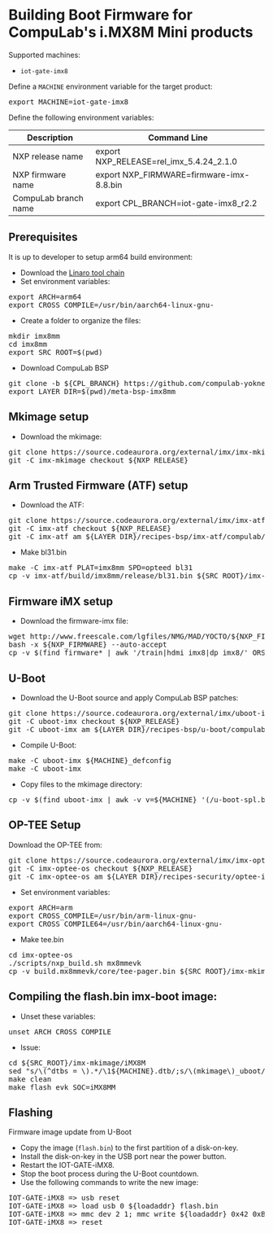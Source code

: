 # Building Boot Firmware for CompuLab's i.MX8M Mini products

Supported machines:

* `iot-gate-imx8`

Define a `MACHINE` environment variable for the target product:
<pre>
export MACHINE=iot-gate-imx8
</pre>

Define the following environment variables:

|Description|Command Line|
|---|---|
|NXP release name|export NXP_RELEASE=rel_imx_5.4.24_2.1.0|
|NXP firmware name|export NXP_FIRMWARE=firmware-imx-8.8.bin|
|CompuLab branch name|export CPL_BRANCH=iot-gate-imx8_r2.2|


## Prerequisites
It is up to developer to setup arm64 build environment:
* Download the [Linaro tool chain](https://releases.linaro.org/components/toolchain/binaries/7.4-2019.02/aarch64-linux-gnu/)
* Set environment variables:
<pre>
export ARCH=arm64
export CROSS_COMPILE=/usr/bin/aarch64-linux-gnu-
</pre>
* Create a folder to organize the files:
<pre>
mkdir imx8mm
cd imx8mm
export SRC_ROOT=$(pwd)
</pre>

* Download CompuLab BSP
<pre>
git clone -b ${CPL_BRANCH} https://github.com/compulab-yokneam/meta-bsp-imx8mm.git
export LAYER_DIR=$(pwd)/meta-bsp-imx8mm
</pre>

## Mkimage setup
* Download the mkimage:
<pre>
git clone https://source.codeaurora.org/external/imx/imx-mkimage.git
git -C imx-mkimage checkout ${NXP_RELEASE}
</pre>

## Arm Trusted Firmware (ATF) setup
* Download the ATF:
<pre>
git clone https://source.codeaurora.org/external/imx/imx-atf.git
git -C imx-atf checkout ${NXP_RELEASE}
git -C imx-atf am ${LAYER_DIR}/recipes-bsp/imx-atf/compulab/imx8mm/*.patch
</pre>
* Make bl31.bin
<pre>
make -C imx-atf PLAT=imx8mm SPD=opteed bl31
cp -v imx-atf/build/imx8mm/release/bl31.bin ${SRC_ROOT}/imx-mkimage/iMX8M/
</pre>

## Firmware iMX setup
* Download the firmware-imx file:
<pre>
wget http://www.freescale.com/lgfiles/NMG/MAD/YOCTO/${NXP_FIRMWARE}
bash -x ${NXP_FIRMWARE} --auto-accept
cp -v $(find firmware* | awk '/train|hdmi_imx8|dp_imx8/' ORS=" ") ${SRC_ROOT}/imx-mkimage/iMX8M/
</pre>

## U-Boot
* Download the U-Boot source and apply CompuLab BSP patches:
<pre>
git clone https://source.codeaurora.org/external/imx/uboot-imx.git
git -C uboot-imx checkout ${NXP_RELEASE}
git -C uboot-imx am ${LAYER_DIR}/recipes-bsp/u-boot/compulab/imx8mm/*.patch
</pre>

* Compile U-Boot:
<pre>
make -C uboot-imx ${MACHINE}_defconfig
make -C uboot-imx
</pre>

* Copy files to the mkimage directory:
<pre>
cp -v $(find uboot-imx | awk -v v=${MACHINE} '(/u-boot-spl.bin$|u-boot.bin$|u-boot-nodtb.bin$|tools\/mkimage$/)||($0~v".dtb$")' ORS=" ") ${SRC_ROOT}/imx-mkimage/iMX8M/
</pre>

## OP-TEE Setup
Download the OP-TEE from:
<pre>
git clone https://source.codeaurora.org/external/imx/imx-optee-os
git -C imx-optee-os checkout ${NXP_RELEASE}
git -C imx-optee-os am ${LAYER_DIR}/recipes-security/optee-imx/compulab/imx8mm/*.patch
</pre>

* Set environment variables:
<pre>
export ARCH=arm
export CROSS_COMPILE=/usr/bin/arm-linux-gnu-
export CROSS_COMPILE64=/usr/bin/aarch64-linux-gnu-
</pre>

* Make tee.bin
<pre>
cd imx-optee-os
./scripts/nxp_build.sh mx8mmevk
cp -v build.mx8mmevk/core/tee-pager.bin ${SRC_ROOT}/imx-mkimage/iMX8M/tee.bin
</pre>

## Compiling the **flash.bin** imx-boot image:
* Unset these variables:
<pre>
unset ARCH CROSS_COMPILE
</pre>
* Issue:
<pre>
cd ${SRC_ROOT}/imx-mkimage/iMX8M
sed "s/\(^dtbs = \).*/\1${MACHINE}.dtb/;s/\(mkimage\)_uboot/\1/;s/\(^TEE_LOAD_ADDR \).*/\1= 0x7e000000/g" soc.mak > Makefile
make clean
make flash_evk SOC=iMX8MM
</pre>

## Flashing
Firmware image update from U-Boot
* Copy the image (`flash.bin`) to the first partition of a disk-on-key.
* Install the disk-on-key in the USB port near the power button.
* Restart the IOT-GATE-iMX8.
* Stop the boot process during the U-Boot countdown.
* Use the following commands to write the new image:
<pre>
IOT-GATE-iMX8 => usb reset
IOT-GATE-iMX8 => load usb 0 ${loadaddr} flash.bin
IOT-GATE-iMX8 => mmc dev 2 1; mmc write ${loadaddr} 0x42 0xB00
IOT-GATE-iMX8 => reset
</pre>
